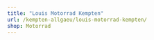 ```yaml
---
title: "Louis Motorrad Kempten"
url: /kempten-allgaeu/louis-motorrad-kempten/
shop: Motorrad
---
```

